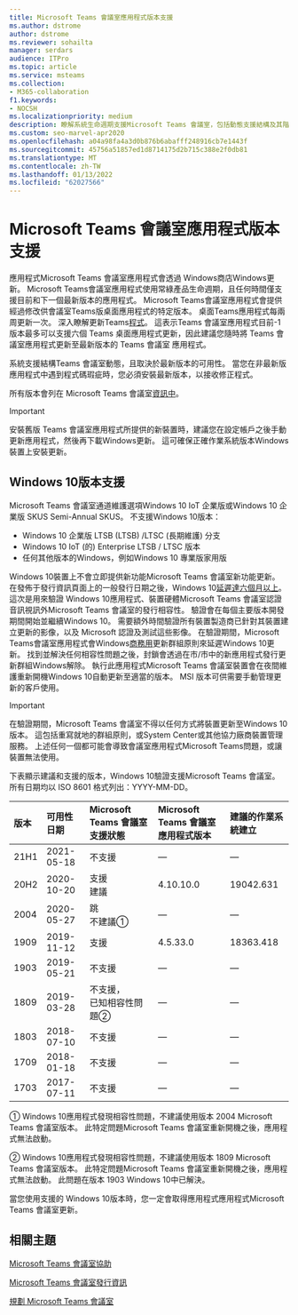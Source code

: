 ```yaml
---
title: Microsoft Teams 會議室應用程式版本支援
ms.author: dstrome
author: dstrome
ms.reviewer: sohailta
manager: serdars
audience: ITPro
ms.topic: article
ms.service: msteams
ms.collection:
- M365-collaboration
f1.keywords:
- NOCSH
ms.localizationpriority: medium
description: 瞭解系統生命週期支援Microsoft Teams 會議室，包括動態支援結構及其階段。
ms.custom: seo-marvel-apr2020
ms.openlocfilehash: a04a98fa4a3d0b876b6abafff248916cb7e1443f
ms.sourcegitcommit: 45756a51857ed1d8714175d2b715c388e2f0db81
ms.translationtype: MT
ms.contentlocale: zh-TW
ms.lasthandoff: 01/13/2022
ms.locfileid: "62027566"
---
```

# <a name="microsoft-teams-rooms-app-version-support"></a>Microsoft Teams 會議室應用程式版本支援
 
應用程式Microsoft Teams 會議室應用程式會透過 Windows商店Windows更新。 Microsoft Teams會議室應用程式使用常綠產品生命週期，且任何時間僅支援目前和下一個最新版本的應用程式。 Microsoft Teams會議室應用程式會提供經過修改供會議室Teams版桌面應用程式的特定版本。 桌面Teams應用程式每兩周更新一次。 深入瞭解更新Teams[程式](../teams-client-update.md)。 這表示Teams 會議室應用程式目前-1 版本最多可以支援六個 Teams 桌面應用程式更新，因此建議您隨時將 Teams 會議室應用程式更新至最新版本的 Teams 會議室 應用程式。 

系統支援結構Teams 會議室動態，且取決於最新版本的可用性。 當您在非最新版應用程式中遇到程式碼瑕疵時，您必須安裝最新版本，以接收修正程式。

所有版本會列在 Microsoft Teams 會議室[資訊中](rooms-release-note.md)。

> [!IMPORTANT]
> 安裝舊版 Teams 會議室應用程式所提供的新裝置時，建議您在設定帳戶之後手動更新應用程式，然後再下載Windows[](manual-update.md)更新。 這可確保正確作業系統版本Windows裝置上安裝更新。  

## <a name="windows-10-release-support"></a>Windows 10版本支援

Microsoft Teams 會議室通道維護選項Windows 10 IoT 企業版或Windows 10 企業版 SKUS Semi-Annual SKUS。 不支援Windows 10版本：

- Windows 10 企業版 LTSB (LTSB) /LTSC (長期維護) 分支
- Windows 10 IoT (的) Enterprise LTSB / LTSC 版本
- 任何其他版本的Windows，例如Windows 10 專業版家用版

Windows 10裝置上不會立即提供新功能Microsoft Teams 會議室新功能更新。 在發佈于發行資訊頁面上的一般發行日期之後，Windows 10[延遲達六個月以上](/windows/release-information/)。 這次是用來驗證 Windows 10應用程式、裝置硬體Microsoft Teams 會議室認證音訊視訊外Microsoft Teams 會議室的發行相容性。 驗證會在每個主要版本開發期間開始並繼續Windows 10。 需要額外時間驗證所有裝置製造商已針對其裝置建立更新的影像，以及 Microsoft 認證及測試這些影像。 在驗證期間，Microsoft Teams會議室應用程式會Windows[商務用](/windows/deployment/update/waas-manage-updates-wufb)更新群組原則來延遲Windows 10更新。 找到並解決任何相容性問題之後，封鎖會透過在市/市中的新應用程式發行更新群組Windows解除。 執行此應用程式Microsoft Teams 會議室裝置會在夜間維護重新開機Windows 10自動更新至適當的版本。 MSI 版本可供需要手動管理更新的客戶使用。  

> [!IMPORTANT]
> 在驗證期間，Microsoft Teams 會議室不得以任何方式將裝置更新至Windows 10版本。 這包括重寫就地的群組原則，或System Center或其他協力廠商裝置管理服務。 上述任何一個都可能會導致會議室應用程式Microsoft Teams問題，或讓裝置無法使用。  

下表顯示建議和支援的版本，Windows 10驗證支援Microsoft Teams 會議室。 所有日期均以 ISO 8601 格式列出：YYYY-MM-DD。

|版本  |可用性日期   |Microsoft Teams 會議室支援狀態   |Microsoft Teams 會議室應用程式版本 | 建議的作業系統建立  |
|:---  |:---       |:---                                  |:---     |:---     |
| 21H1 |2021-05-18 |不支援                         |&#x2014; |&#x2014; |
| 20H2 |2020-10-20 |支援 <br/>建議|4.10.10.0 |19042.631 |
| 2004 |2020-05-27 |跳 <br/> 不建議&#x2780;|&#x2014; |&#x2014; |
| 1909 |2019-11-12 |支援 |4.5.33.0 |18363.418  |
| 1903 |2019-05-21 |不支援  |&#x2014; |&#x2014; |
| 1809 |2019-03-28 |不支援， <br/>已知相容性問題&#x2781;|&#x2014; |&#x2014; |
| 1803 |2018-07-10 |不支援                             |&#x2014;  |&#x2014; |
| 1709 |2018-01-18 |不支援                         |&#x2014; |&#x2014; |
| 1703 |2017-07-11 |不支援                         |&#x2014; |&#x2014; |

&#x2780; Windows 10應用程式發現相容性問題，不建議使用版本 2004 Microsoft Teams 會議室版本。 此特定問題Microsoft Teams 會議室重新開機之後，應用程式無法啟動。 

&#x2781; Windows 10應用程式發現相容性問題，不建議使用版本 1809 Microsoft Teams 會議室版本。 此特定問題Microsoft Teams 會議室重新開機之後，應用程式無法啟動。 此問題在版本 1903 Windows 10中已解決。  

當您使用支援的 Windows 10版本時，您一定會取得應用程式應用程式Microsoft Teams 會議室更新。  


## <a name="related-topics"></a>相關主題

[Microsoft Teams 會議室協助](https://support.office.com/article/Skype-Room-Systems-version-2-help-e667f40e-5aab-40c1-bd68-611fe0002ba2)

[Microsoft Teams 會議室發行資訊](rooms-release-note.md)

[規劃 Microsoft Teams 會議室](rooms-plan.md)
